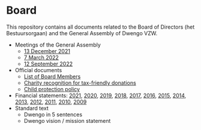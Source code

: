 # Board

This repository contains all documents related to the Board of Directors (het Bestuursorgaan) and the General Assembly of Dwengo VZW.

- Meetings of the General Assembly
  - [13 December 2021](./Reports/20211213-General-Assembly.md)
  - [7 March 2022](./Reports/20220307-General-Assembly.md)
  - [12 September 2022](./Reports/20220912-General-Assembly.md)
- Official documents
  - [List of Board Members](./Official/Board-Members.md)
  - [Charity recognition for tax-friendly donations](./Official/GoedDoel-Erkenning.pdf)
  - [Child protection policy](./Official/Child-Protection-Policy.pdf)
- Financial statements: [2021](./Financial/2021.pdf), [2020](./Financial/2020.pdf), [2019](./Financial/2019.pdf), [2018](./Financial/2018.pdf), [2017](./Financial/2017.pdf), [2016](./Financial/2016.pdf), [2015](./Financial/2015.pdf), [2014](./Financial/2014.pdf), [2013](./Financial/2013.pdf), [2012](./Financial/2012.pdf), [2011](./Financial/2011.pdf), [2010](./Financial/2010.pdf), [2009](./Financial/2009.pdf)
- Standard text
  - Dwengo in 5 sentences
  - Dwengo vision / mission statement

